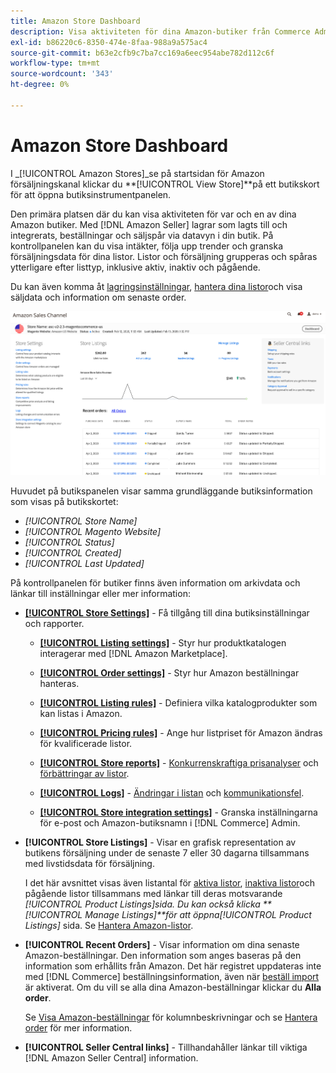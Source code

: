 ```yaml
---
title: Amazon Store Dashboard
description: Visa aktiviteten för dina Amazon-butiker från Commerce Admin med hjälp av Amazon butikspanel.
exl-id: b86220c6-8350-474e-8faa-988a9a575ac4
source-git-commit: b63e2cfb9c7ba7cc169a6eec954abe782d112c6f
workflow-type: tm+mt
source-wordcount: '343'
ht-degree: 0%

---
```


# Amazon Store Dashboard

I _[!UICONTROL Amazon Stores]_se på startsidan för Amazon försäljningskanal klickar du **[!UICONTROL View Store]**på ett butikskort för att öppna butiksinstrumentpanelen.

Den primära platsen där du kan visa aktiviteten för var och en av dina Amazon butiker. Med [!DNL Amazon Seller] lagrar som lagts till och integrerats, beställningar och säljspår via datavyn i din butik. På kontrollpanelen kan du visa intäkter, följa upp trender och granska försäljningsdata för dina listor. Listor och försäljning grupperas och spåras ytterligare efter listtyp, inklusive aktiv, inaktiv och pågående.

Du kan även komma åt [lagringsinställningar](./ob-store-review.md), [hantera dina listor](./managing-product-listings.md)och visa säljdata och information om senaste order.

![Amazon Store-instrumentpanel](assets/amazon-store-dashboard.png)

Huvudet på butikspanelen visar samma grundläggande butiksinformation som visas på butikskortet:

- _[!UICONTROL Store Name]_
- _[!UICONTROL Magento Website]_
- _[!UICONTROL Status]_
- _[!UICONTROL Created]_
- _[!UICONTROL Last Updated]_

På kontrollpanelen för butiker finns även information om arkivdata och länkar till inställningar eller mer information:

- [**[!UICONTROL Store Settings]**](./ob-store-review.md) - Få tillgång till dina butiksinställningar och rapporter.

   - [**[!UICONTROL Listing settings]**](./listing-settings.md) - Styr hur produktkatalogen interagerar med [!DNL Amazon Marketplace].

   - [**[!UICONTROL Order settings]**](./order-settings.md) - Styr hur Amazon beställningar hanteras.

   - [**[!UICONTROL Listing rules]**](./listing-rules.md) - Definiera vilka katalogprodukter som kan listas i Amazon.

   - [**[!UICONTROL Pricing rules]**](./pricing-products.md) - Ange hur listpriset för Amazon ändras för kvalificerade listor.

   - [**[!UICONTROL Store reports]**](./amazon-logs-reports.md) - [Konkurrenskraftiga prisanalyser](./competitive-price-analysis.md) och [förbättringar av listor](./listing-improvements.md).

   - [**[!UICONTROL Logs]**](./amazon-logs-reports.md) - [Ändringar i listan](./listing-changes-log.md) och [kommunikationsfel](./communication-errors-log.md).

   - [**[!UICONTROL Store integration settings]**](./store-integration-settings.md) - Granska inställningarna för e-post och Amazon-butiksnamn i [!DNL Commerce] Admin.

- **[!UICONTROL Store Listings]** - Visar en grafisk representation av butikens försäljning under de senaste 7 eller 30 dagarna tillsammans med livstidsdata för försäljning.

   I det här avsnittet visas även listantal för [aktiva listor](./active-listings.md), [inaktiva listor](./inactive-listings.md)och pågående listor tillsammans med länkar till deras motsvarande _[!UICONTROL Product Listings]_sida. Du kan också klicka **[!UICONTROL Manage Listings]**för att öppna_[!UICONTROL Product Listings]_ sida. Se [Hantera Amazon-listor](./managing-product-listings.md).

- **[!UICONTROL Recent Orders]** - Visar information om dina senaste Amazon-beställningar. Den information som anges baseras på den information som erhållits från Amazon. Det här registret uppdateras inte med [!DNL Commerce] beställningsinformation, även när [beställ import](./order-settings.md) är aktiverat. Om du vill se alla dina Amazon-beställningar klickar du **Alla order**.

   Se [Visa Amazon-beställningar](./amazon-orders-all.md) för kolumnbeskrivningar och se [Hantera order](./managing-orders.md) för mer information.

- **[!UICONTROL Seller Central links]** - Tillhandahåller länkar till viktiga [!DNL Amazon Seller Central] information.
